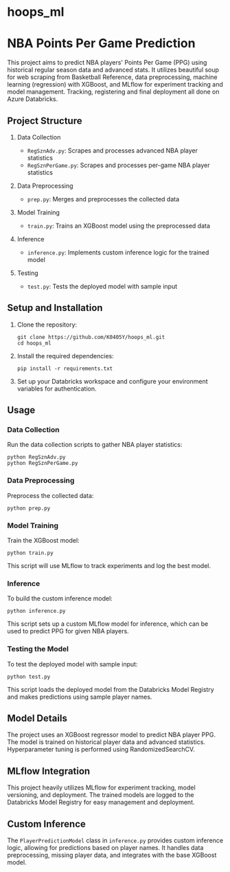 # hoops_ml
 # NBA Points Per Game Prediction

This project aims to predict NBA players' Points Per Game (PPG) using historical regular season data and advanced stats. It utilizes beautiful soup for web scraping from Basketball Reference, data preprocessing, machine learning (regression) with XGBoost, and MLflow for experiment tracking and model management. Tracking, registering and final deployment all done on Azure Databricks. 

## Project Structure

1. Data Collection
   - `RegSznAdv.py`: Scrapes and processes advanced NBA player statistics
   - `RegSznPerGame.py`: Scrapes and processes per-game NBA player statistics

2. Data Preprocessing
   - `prep.py`: Merges and preprocesses the collected data

3. Model Training
   - `train.py`: Trains an XGBoost model using the preprocessed data

4. Inference
   - `inference.py`: Implements custom inference logic for the trained model

5. Testing
   - `test.py`: Tests the deployed model with sample input

## Setup and Installation

1. Clone the repository:
   ```
   git clone https://github.com/K0405Y/hoops_ml.git
   cd hoops_ml
   ```

2. Install the required dependencies:
   ```
   pip install -r requirements.txt
   ```

3. Set up your Databricks workspace and configure your environment variables for authentication.

## Usage

### Data Collection

Run the data collection scripts to gather NBA player statistics:

```
python RegSznAdv.py
python RegSznPerGame.py
```

### Data Preprocessing

Preprocess the collected data:

```
python prep.py
```

### Model Training

Train the XGBoost model:

```
python train.py
```

This script will use MLflow to track experiments and log the best model.

### Inference

To build the custom inference model:

```
python inference.py
```

This script sets up a custom MLflow model for inference, which can be used to predict PPG for given NBA players.

### Testing the Model

To test the deployed model with sample input:

```
python test.py
```

This script loads the deployed model from the Databricks Model Registry and makes predictions using sample player names.

## Model Details

The project uses an XGBoost regressor model to predict NBA player PPG. The model is trained on historical player data and advanced statistics. Hyperparameter tuning is performed using RandomizedSearchCV.

## MLflow Integration

This project heavily utilizes MLflow for experiment tracking, model versioning, and deployment. The trained models are logged to the Databricks Model Registry for easy management and deployment.

## Custom Inference

The `PlayerPredictionModel` class in `inference.py` provides custom inference logic, allowing for predictions based on player names. It handles data preprocessing, missing player data, and integrates with the base XGBoost model.
